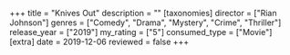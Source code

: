 +++
title = "Knives Out"
description = ""
[taxonomies]
director = ["Rian Johnson"] 
genres = ["Comedy", "Drama", "Mystery", "Crime", "Thriller"]
release_year = ["2019"]
my_rating = ["5"]
consumed_type = ["Movie"]
[extra]
date = 2019-12-06
reviewed = false
+++
